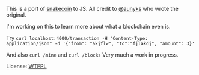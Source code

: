 This is a port of
[snakecoin](https://gist.github.com/aunyks/47d157f8bc7d1829a729c2a6a919c173) to
JS. All credit to [@aunyks](https://github.com/aunyks) who wrote the original.

I'm working on this to learn more about what a blockchain even is.

Try `curl localhost:4000/transaction -H "Content-Type: application/json" -d '{"from": "akjflw", "to":"fjlakdj", "amount": 3}'`

And also `curl /mine` and `curl /blocks`
Very much a work in progress.

License: [WTFPL](./LICENSE.md)
